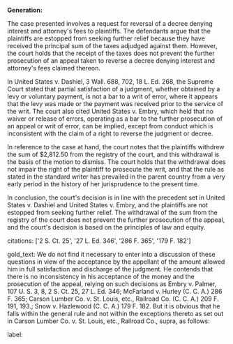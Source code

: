**Generation:**



The case presented involves a request for reversal of a decree denying interest and attorney's fees to plaintiffs. The defendants argue that the plaintiffs are estopped from seeking further relief because they have received the principal sum of the taxes adjudged against them. However, the court holds that the receipt of the taxes does not prevent the further prosecution of an appeal taken to reverse a decree denying interest and attorney's fees claimed thereon.

In United States v. Dashiel, 3 Wall. 688, 702, 18 L. Ed. 268, the Supreme Court stated that partial satisfaction of a judgment, whether obtained by a levy or voluntary payment, is not a bar to a writ of error, where it appears that the levy was made or the payment was received prior to the service of the writ. The court also cited United States v. Embry, which held that no waiver or release of errors, operating as a bar to the further prosecution of an appeal or writ of error, can be implied, except from conduct which is inconsistent with the claim of a right to reverse the judgment or decree.

In reference to the case at hand, the court notes that the plaintiffs withdrew the sum of $2,812.50 from the registry of the court, and this withdrawal is the basis of the motion to dismiss. The court holds that the withdrawal does not impair the right of the plaintiff to prosecute the writ, and that the rule as stated in the standard writer has prevailed in the parent country from a very early period in the history of her jurisprudence to the present time.

In conclusion, the court's decision is in line with the precedent set in United States v. Dashiel and United States v. Embry, and the plaintiffs are not estopped from seeking further relief. The withdrawal of the sum from the registry of the court does not prevent the further prosecution of the appeal, and the court's decision is based on the principles of law and equity.



citations: ['2 S. Ct. 25', '27 L. Ed. 346', '286 F. 365', '179 F. 182']

gold_text: We do not find it necessary to enter into a discussion of these questions in view of the acceptance by the appellant of the amount allowed him in full satisfaction and discharge of the judgment. He contends that there is no inconsistency in his acceptance of the money and the prosecution of the appeal, relying on such decisions as Embry v. Palmer, 107 U. S. 3, 8, 2 S. Ct. 25, 27 L. Ed. 346; McFarland v. Hurley (C. C. A.) 286 F. 365; Carson Lumber Co. v. St. Louis, etc., Railroad Co. (C. C. A.) 209 F. 191, 193.; Snow v. Hazlewood (C. C. A.) 179 F. 182. But it is obvious that he falls within the general rule and not within the exceptions thereto as set out in Carson Lumber Co. v. St. Louis, etc., Railroad Co., supra, as follows:

label: 